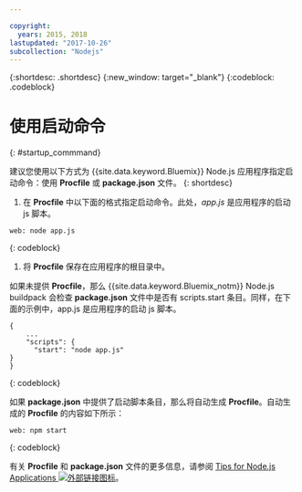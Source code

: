 ```yaml
---

copyright:
  years: 2015, 2018
lastupdated: "2017-10-26"
subcollection: "Nodejs"
---
```


{:shortdesc: .shortdesc}
{:new_window: target="_blank"}
{:codeblock: .codeblock}


# 使用启动命令
{: #startup_commmand}

建议您使用以下方式为 {{site.data.keyword.Bluemix}} Node.js 应用程序指定启动命令：使用 **Procfile** 或 **package.json** 文件。
{: shortdesc}

1. 在 **Procfile** 中以下面的格式指定启动命令。此处，_app.js_ 是应用程序的启动 js 脚本。
```
web: node app.js
```
{: codeblock}

1. 将 **Procfile** 保存在应用程序的根目录中。

如果未提供 **Procfile**，那么 {{site.data.keyword.Bluemix_notm}} Node.js buildpack 会检查 **package.json** 文件中是否有 scripts.start 条目。同样，在下面的示例中，app.js 是应用程序的启动 js 脚本。
```
{
    ...   
    "scripts": {
      "start": "node app.js"
}
}
```
{: codeblock}

如果 **package.json** 中提供了启动脚本条目，那么将自动生成 **Procfile**。自动生成的 **Procfile** 的内容如下所示：

```
web: npm start
```
{: codeblock}

有关 **Procfile** 和 **package.json** 文件的更多信息，请参阅 [Tips for Node.js Applications ![外部链接图标](../../icons/launch-glyph.svg "外部链接图标")](https://docs.cloudfoundry.org/buildpacks/node/node-tips.html)。
